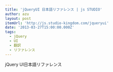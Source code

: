 ```yaml
---
title: 'jQueryUI 日本語リファレンス | js STUDIO'
author: azu
layout: post
itemUrl: 'http://js.studio-kingdom.com/jqueryui'
date: '2013-03-27T15:00:00.000Z'
tags:
  - jQuery
  - UI
  - 翻訳
  - リファレンス
---
```

jQuery UI日本語リファレンス
